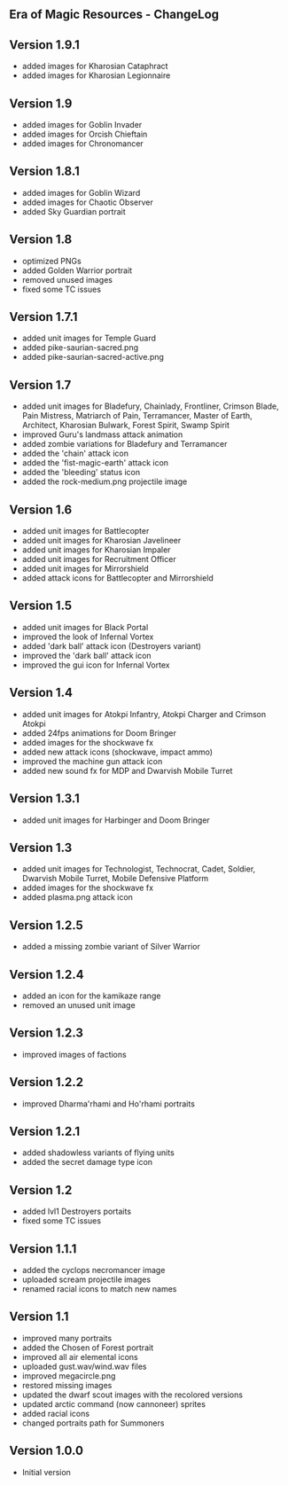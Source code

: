 Era of Magic Resources - ChangeLog
----------------------------

## Version 1.9.1
   * added images for Kharosian Cataphract
   * added images for Kharosian Legionnaire

## Version 1.9
   * added images for Goblin Invader
   * added images for Orcish Chieftain
   * added images for Chronomancer

## Version 1.8.1
   * added images for Goblin Wizard
   * added images for Chaotic Observer
   * added Sky Guardian portrait

## Version 1.8
   * optimized PNGs
   * added Golden Warrior portrait
   * removed unused images
   * fixed some TC issues

## Version 1.7.1
   * added unit images for Temple Guard
   * added pike-saurian-sacred.png
   * added pike-saurian-sacred-active.png

## Version 1.7
   * added unit images for Bladefury, Chainlady, Frontliner, Crimson Blade, Pain Mistress, Matriarch of Pain, Terramancer, Master of Earth, Architect, Kharosian Bulwark, Forest Spirit, Swamp Spirit
   * improved Guru's landmass attack animation
   * added zombie variations for Bladefury and Terramancer
   * added the 'chain' attack icon
   * added the 'fist-magic-earth' attack icon
   * added the 'bleeding' status icon
   * added the rock-medium.png projectile image

## Version 1.6
   * added unit images for Battlecopter
   * added unit images for Kharosian Javelineer
   * added unit images for Kharosian Impaler
   * added unit images for Recruitment Officer
   * added unit images for Mirrorshield
   * added attack icons for Battlecopter and Mirrorshield
   
## Version 1.5
   * added unit images for Black Portal
   * improved the look of Infernal Vortex
   * added 'dark ball' attack icon (Destroyers variant)
   * improved the 'dark ball' attack icon
   * improved the gui icon for Infernal Vortex

## Version 1.4
   * added unit images for Atokpi Infantry, Atokpi Charger and Crimson Atokpi
   * added 24fps animations for Doom Bringer
   * added images for the shockwave fx
   * added new attack icons (shockwave, impact ammo)
   * improved the machine gun attack icon
   * added new sound fx for MDP and Dwarvish Mobile Turret

## Version 1.3.1
   * added unit images for Harbinger and Doom Bringer

## Version 1.3
   * added unit images for Technologist, Technocrat, Cadet, Soldier, Dwarvish Mobile Turret, Mobile Defensive Platform
   * added images for the shockwave fx
   * added plasma.png attack icon

## Version 1.2.5
   * added a missing zombie variant of Silver Warrior
   
## Version 1.2.4
   * added an icon for the kamikaze range
   * removed an unused unit image

## Version 1.2.3
   * improved images of factions

## Version 1.2.2
   * improved Dharma'rhami and Ho'rhami portraits

## Version 1.2.1
   * added shadowless variants of flying units
   * added the secret damage type icon

## Version 1.2
   * added lvl1 Destroyers portaits
   * fixed some TC issues

## Version 1.1.1
   * added the cyclops necromancer image
   * uploaded scream projectile images
   * renamed racial icons to match new names

## Version 1.1
   * improved many portraits
   * added the Chosen of Forest portrait
   * improved all air elemental icons
   * uploaded gust.wav/wind.wav files
   * improved megacircle.png
   * restored missing images
   * updated the dwarf scout images with the recolored versions
   * updated arctic command (now cannoneer) sprites
   * added racial icons
   * changed portraits path for Summoners

## Version 1.0.0
   * Initial version
